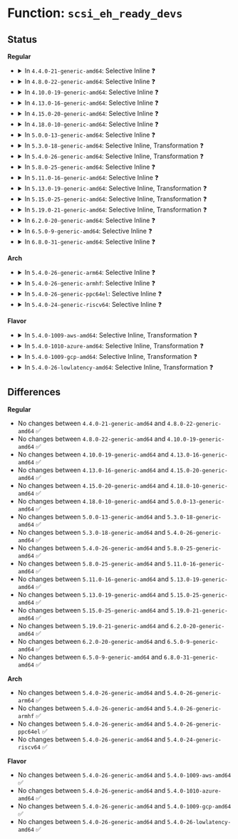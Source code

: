 # Function: <code>scsi_eh_ready_devs</code>

## Status
<b>Regular</b>
<ul>
<li>
<details>
<summary>In <code>4.4.0-21-generic-amd64</code>: Selective Inline ❓</summary>

```c
void scsi_eh_ready_devs(struct Scsi_Host * shost, struct list_head * work_q, struct list_head * done_q)
```

```json
{
  "name": "scsi_eh_ready_devs",
  "collision_type": "Unique Global",
  "inline_type": "Selective",
  "funcs": [
    {
      "addr": 18446744071584787600,
      "name": "scsi_eh_ready_devs",
      "external": true,
      "loc": "drivers/scsi/scsi_error.c:2068",
      "file": "drivers/scsi/scsi_error.c",
      "inline": "not declared, inlined",
      "caller_inline": [],
      "caller_func": [
        "drivers/scsi/scsi_error.c:scsi_error_handler"
      ]
    }
  ],
  "symbols": [
    {
      "addr": 18446744071584787600,
      "name": "scsi_eh_ready_devs",
      "section": ".text",
      "bind": "STB_GLOBAL",
      "size": 3265
    }
  ]
}
```
</details>
</li>
<li>
<details>
<summary>In <code>4.8.0-22-generic-amd64</code>: Selective Inline ❓</summary>

```c
void scsi_eh_ready_devs(struct Scsi_Host * shost, struct list_head * work_q, struct list_head * done_q)
```

```json
{
  "name": "scsi_eh_ready_devs",
  "collision_type": "Unique Global",
  "inline_type": "Selective",
  "funcs": [
    {
      "addr": 18446744071585147920,
      "name": "scsi_eh_ready_devs",
      "external": true,
      "loc": "drivers/scsi/scsi_error.c:2068",
      "file": "drivers/scsi/scsi_error.c",
      "inline": "not declared, inlined",
      "caller_inline": [],
      "caller_func": [
        "drivers/scsi/scsi_error.c:scsi_error_handler"
      ]
    }
  ],
  "symbols": [
    {
      "addr": 18446744071585147920,
      "name": "scsi_eh_ready_devs",
      "section": ".text",
      "bind": "STB_GLOBAL",
      "size": 3199
    }
  ]
}
```
</details>
</li>
<li>
<details>
<summary>In <code>4.10.0-19-generic-amd64</code>: Selective Inline ❓</summary>

```c
void scsi_eh_ready_devs(struct Scsi_Host * shost, struct list_head * work_q, struct list_head * done_q)
```

```json
{
  "name": "scsi_eh_ready_devs",
  "collision_type": "Unique Global",
  "inline_type": "Selective",
  "funcs": [
    {
      "addr": 18446744071585342208,
      "name": "scsi_eh_ready_devs",
      "external": true,
      "loc": "drivers/scsi/scsi_error.c:2068",
      "file": "drivers/scsi/scsi_error.c",
      "inline": "not declared, inlined",
      "caller_inline": [],
      "caller_func": [
        "drivers/scsi/scsi_error.c:scsi_error_handler"
      ]
    }
  ],
  "symbols": [
    {
      "addr": 18446744071585342208,
      "name": "scsi_eh_ready_devs",
      "section": ".text",
      "bind": "STB_GLOBAL",
      "size": 3199
    }
  ]
}
```
</details>
</li>
<li>
<details>
<summary>In <code>4.13.0-16-generic-amd64</code>: Selective Inline ❓</summary>

```c
void scsi_eh_ready_devs(struct Scsi_Host * shost, struct list_head * work_q, struct list_head * done_q)
```

```json
{
  "name": "scsi_eh_ready_devs",
  "collision_type": "Unique Global",
  "inline_type": "Selective",
  "funcs": [
    {
      "addr": 18446744071585427136,
      "name": "scsi_eh_ready_devs",
      "external": true,
      "loc": "drivers/scsi/scsi_error.c:1998",
      "file": "drivers/scsi/scsi_error.c",
      "inline": "not declared, inlined",
      "caller_inline": [],
      "caller_func": [
        "drivers/scsi/scsi_error.c:scsi_error_handler"
      ]
    }
  ],
  "symbols": [
    {
      "addr": 18446744071585427136,
      "name": "scsi_eh_ready_devs",
      "section": ".text",
      "bind": "STB_GLOBAL",
      "size": 3039
    }
  ]
}
```
</details>
</li>
<li>
<details>
<summary>In <code>4.15.0-20-generic-amd64</code>: Selective Inline ❓</summary>

```c
void scsi_eh_ready_devs(struct Scsi_Host * shost, struct list_head * work_q, struct list_head * done_q)
```

```json
{
  "name": "scsi_eh_ready_devs",
  "collision_type": "Unique Global",
  "inline_type": "Selective",
  "funcs": [
    {
      "addr": 18446744071585857312,
      "name": "scsi_eh_ready_devs",
      "external": true,
      "loc": "drivers/scsi/scsi_error.c:2023",
      "file": "drivers/scsi/scsi_error.c",
      "inline": "not declared, inlined",
      "caller_inline": [],
      "caller_func": [
        "drivers/scsi/scsi_error.c:scsi_error_handler"
      ]
    }
  ],
  "symbols": [
    {
      "addr": 18446744071585857312,
      "name": "scsi_eh_ready_devs",
      "section": ".text",
      "bind": "STB_GLOBAL",
      "size": 3051
    }
  ]
}
```
</details>
</li>
<li>
<details>
<summary>In <code>4.18.0-10-generic-amd64</code>: Selective Inline ❓</summary>

```c
void scsi_eh_ready_devs(struct Scsi_Host * shost, struct list_head * work_q, struct list_head * done_q)
```

```json
{
  "name": "scsi_eh_ready_devs",
  "collision_type": "Unique Global",
  "inline_type": "Selective",
  "funcs": [
    {
      "addr": 18446744071586103968,
      "name": "scsi_eh_ready_devs",
      "external": true,
      "loc": "drivers/scsi/scsi_error.c:2047",
      "file": "drivers/scsi/scsi_error.c",
      "inline": "not declared, inlined",
      "caller_inline": [],
      "caller_func": [
        "drivers/scsi/scsi_error.c:scsi_error_handler"
      ]
    }
  ],
  "symbols": [
    {
      "addr": 18446744071586103968,
      "name": "scsi_eh_ready_devs",
      "section": ".text",
      "bind": "STB_GLOBAL",
      "size": 2979
    }
  ]
}
```
</details>
</li>
<li>
<details>
<summary>In <code>5.0.0-13-generic-amd64</code>: Selective Inline ❓</summary>

```c
void scsi_eh_ready_devs(struct Scsi_Host * shost, struct list_head * work_q, struct list_head * done_q)
```

```json
{
  "name": "scsi_eh_ready_devs",
  "collision_type": "Unique Global",
  "inline_type": "Selective",
  "funcs": [
    {
      "addr": 18446744071586250208,
      "name": "scsi_eh_ready_devs",
      "external": true,
      "loc": "drivers/scsi/scsi_error.c:2044",
      "file": "drivers/scsi/scsi_error.c",
      "inline": "not declared, inlined",
      "caller_inline": [],
      "caller_func": [
        "drivers/scsi/scsi_error.c:scsi_error_handler"
      ]
    }
  ],
  "symbols": [
    {
      "addr": 18446744071586250208,
      "name": "scsi_eh_ready_devs",
      "section": ".text",
      "bind": "STB_GLOBAL",
      "size": 2979
    }
  ]
}
```
</details>
</li>
<li>
<details>
<summary>In <code>5.3.0-18-generic-amd64</code>: Selective Inline, Transformation ❓</summary>

```c
void scsi_eh_ready_devs(struct Scsi_Host * shost, struct list_head * work_q, struct list_head * done_q)
```

```json
{
  "name": "scsi_eh_ready_devs",
  "collision_type": "Unique Global",
  "inline_type": "Selective",
  "funcs": [
    {
      "addr": 18446744071586495060,
      "name": "scsi_eh_ready_devs",
      "external": true,
      "loc": "drivers/scsi/scsi_error.c:2064",
      "file": "drivers/scsi/scsi_error.c",
      "inline": "not declared, inlined",
      "caller_inline": [],
      "caller_func": [
        "drivers/scsi/scsi_error.c:scsi_error_handler"
      ]
    }
  ],
  "symbols": [
    {
      "addr": 18446744071586502380,
      "name": "scsi_eh_ready_devs.cold",
      "section": ".text",
      "bind": "STB_LOCAL",
      "size": 383
    },
    {
      "addr": 18446744071586494032,
      "name": "scsi_eh_ready_devs",
      "section": ".text",
      "bind": "STB_GLOBAL",
      "size": 2597
    }
  ]
}
```
</details>
</li>
<li>
<details>
<summary>In <code>5.4.0-26-generic-amd64</code>: Selective Inline, Transformation ❓</summary>

```c
void scsi_eh_ready_devs(struct Scsi_Host * shost, struct list_head * work_q, struct list_head * done_q)
```

```json
{
  "name": "scsi_eh_ready_devs",
  "collision_type": "Unique Global",
  "inline_type": "Selective",
  "funcs": [
    {
      "addr": 18446744071586642900,
      "name": "scsi_eh_ready_devs",
      "external": true,
      "loc": "drivers/scsi/scsi_error.c:2067",
      "file": "drivers/scsi/scsi_error.c",
      "inline": "not declared, inlined",
      "caller_inline": [],
      "caller_func": [
        "drivers/scsi/scsi_error.c:scsi_error_handler"
      ]
    }
  ],
  "symbols": [
    {
      "addr": 18446744071586650220,
      "name": "scsi_eh_ready_devs.cold",
      "section": ".text",
      "bind": "STB_LOCAL",
      "size": 383
    },
    {
      "addr": 18446744071586641872,
      "name": "scsi_eh_ready_devs",
      "section": ".text",
      "bind": "STB_GLOBAL",
      "size": 2597
    }
  ]
}
```
</details>
</li>
<li>
<details>
<summary>In <code>5.8.0-25-generic-amd64</code>: Selective Inline ❓</summary>

```c
void scsi_eh_ready_devs(struct Scsi_Host * shost, struct list_head * work_q, struct list_head * done_q)
```

```json
{
  "name": "scsi_eh_ready_devs",
  "collision_type": "Unique Global",
  "inline_type": "Selective",
  "funcs": [
    {
      "addr": 18446744071587441424,
      "name": "scsi_eh_ready_devs",
      "external": true,
      "loc": "drivers/scsi/scsi_error.c:2069",
      "file": "drivers/scsi/scsi_error.c",
      "inline": "not declared, inlined",
      "caller_inline": [],
      "caller_func": [
        "drivers/scsi/scsi_error.c:scsi_unjam_host"
      ]
    }
  ],
  "symbols": [
    {
      "addr": 18446744071587441424,
      "name": "scsi_eh_ready_devs",
      "section": ".text",
      "bind": "STB_GLOBAL",
      "size": 300
    }
  ]
}
```
</details>
</li>
<li>
<details>
<summary>In <code>5.11.0-16-generic-amd64</code>: Selective Inline ❓</summary>

```c
void scsi_eh_ready_devs(struct Scsi_Host * shost, struct list_head * work_q, struct list_head * done_q)
```

```json
{
  "name": "scsi_eh_ready_devs",
  "collision_type": "Unique Global",
  "inline_type": "Selective",
  "funcs": [
    {
      "addr": 18446744071587510048,
      "name": "scsi_eh_ready_devs",
      "external": true,
      "loc": "drivers/scsi/scsi_error.c:2083",
      "file": "drivers/scsi/scsi_error.c",
      "inline": "not declared, inlined",
      "caller_inline": [],
      "caller_func": [
        "drivers/scsi/scsi_error.c:scsi_unjam_host"
      ]
    }
  ],
  "symbols": [
    {
      "addr": 18446744071587510048,
      "name": "scsi_eh_ready_devs",
      "section": ".text",
      "bind": "STB_GLOBAL",
      "size": 300
    }
  ]
}
```
</details>
</li>
<li>
<details>
<summary>In <code>5.13.0-19-generic-amd64</code>: Selective Inline, Transformation ❓</summary>

```c
void scsi_eh_ready_devs(struct Scsi_Host * shost, struct list_head * work_q, struct list_head * done_q)
```

```json
{
  "name": "scsi_eh_ready_devs",
  "collision_type": "Unique Global",
  "inline_type": "Selective",
  "funcs": [
    {
      "addr": 18446744071587391531,
      "name": "scsi_eh_ready_devs",
      "external": true,
      "loc": "drivers/scsi/scsi_error.c:2104",
      "file": "drivers/scsi/scsi_error.c",
      "inline": "not declared, inlined",
      "caller_inline": [],
      "caller_func": [
        "drivers/scsi/scsi_error.c:scsi_unjam_host"
      ]
    }
  ],
  "symbols": [
    {
      "addr": 18446744071591462004,
      "name": "scsi_eh_ready_devs.cold",
      "section": ".text",
      "bind": "STB_LOCAL",
      "size": 96
    },
    {
      "addr": 18446744071587391424,
      "name": "scsi_eh_ready_devs",
      "section": ".text",
      "bind": "STB_GLOBAL",
      "size": 566
    }
  ]
}
```
</details>
</li>
<li>
<details>
<summary>In <code>5.15.0-25-generic-amd64</code>: Selective Inline, Transformation ❓</summary>

```c
void scsi_eh_ready_devs(struct Scsi_Host * shost, struct list_head * work_q, struct list_head * done_q)
```

```json
{
  "name": "scsi_eh_ready_devs",
  "collision_type": "Unique Global",
  "inline_type": "Selective",
  "funcs": [
    {
      "addr": 18446744071587963259,
      "name": "scsi_eh_ready_devs",
      "external": true,
      "loc": "drivers/scsi/scsi_error.c:2116",
      "file": "drivers/scsi/scsi_error.c",
      "inline": "not declared, inlined",
      "caller_inline": [],
      "caller_func": [
        "drivers/scsi/scsi_error.c:scsi_unjam_host"
      ]
    }
  ],
  "symbols": [
    {
      "addr": 18446744071592526638,
      "name": "scsi_eh_ready_devs.cold",
      "section": ".text",
      "bind": "STB_LOCAL",
      "size": 96
    },
    {
      "addr": 18446744071587963152,
      "name": "scsi_eh_ready_devs",
      "section": ".text",
      "bind": "STB_GLOBAL",
      "size": 566
    }
  ]
}
```
</details>
</li>
<li>
<details>
<summary>In <code>5.19.0-21-generic-amd64</code>: Selective Inline, Transformation ❓</summary>

```c
void scsi_eh_ready_devs(struct Scsi_Host * shost, struct list_head * work_q, struct list_head * done_q)
```

```json
{
  "name": "scsi_eh_ready_devs",
  "collision_type": "Unique Global",
  "inline_type": "Selective",
  "funcs": [
    {
      "addr": 18446744071589319161,
      "name": "scsi_eh_ready_devs",
      "external": true,
      "loc": "drivers/scsi/scsi_error.c:2121",
      "file": "drivers/scsi/scsi_error.c",
      "inline": "not declared, inlined",
      "caller_inline": [],
      "caller_func": [
        "drivers/scsi/scsi_error.c:scsi_unjam_host"
      ]
    }
  ],
  "symbols": [
    {
      "addr": 18446744071594398319,
      "name": "scsi_eh_ready_devs.cold",
      "section": ".text",
      "bind": "STB_LOCAL",
      "size": 94
    },
    {
      "addr": 18446744071589319040,
      "name": "scsi_eh_ready_devs",
      "section": ".text",
      "bind": "STB_GLOBAL",
      "size": 574
    }
  ]
}
```
</details>
</li>
<li>
<details>
<summary>In <code>6.2.0-20-generic-amd64</code>: Selective Inline ❓</summary>

```c
void scsi_eh_ready_devs(struct Scsi_Host * shost, struct list_head * work_q, struct list_head * done_q)
```

```json
{
  "name": "scsi_eh_ready_devs",
  "collision_type": "Unique Global",
  "inline_type": "Selective",
  "funcs": [
    {
      "addr": 18446744071590884544,
      "name": "scsi_eh_ready_devs",
      "external": true,
      "loc": "drivers/scsi/scsi_error.c:2130",
      "file": "drivers/scsi/scsi_error.c",
      "inline": "not declared, inlined",
      "caller_inline": [],
      "caller_func": [
        "drivers/scsi/scsi_error.c:scsi_unjam_host"
      ]
    }
  ],
  "symbols": [
    {
      "addr": 18446744071590884544,
      "name": "scsi_eh_ready_devs",
      "section": ".text",
      "bind": "STB_GLOBAL",
      "size": 668
    }
  ]
}
```
</details>
</li>
<li>
<details>
<summary>In <code>6.5.0-9-generic-amd64</code>: Selective Inline ❓</summary>

```c
void scsi_eh_ready_devs(struct Scsi_Host * shost, struct list_head * work_q, struct list_head * done_q)
```

```json
{
  "name": "scsi_eh_ready_devs",
  "collision_type": "Unique Global",
  "inline_type": "Selective",
  "funcs": [
    {
      "addr": 18446744071591227856,
      "name": "scsi_eh_ready_devs",
      "external": true,
      "loc": "drivers/scsi/scsi_error.c:2175",
      "file": "drivers/scsi/scsi_error.c",
      "inline": "not declared, inlined",
      "caller_inline": [],
      "caller_func": [
        "drivers/scsi/scsi_error.c:scsi_unjam_host"
      ]
    }
  ],
  "symbols": [
    {
      "addr": 18446744071591227856,
      "name": "scsi_eh_ready_devs",
      "section": ".text",
      "bind": "STB_GLOBAL",
      "size": 668
    }
  ]
}
```
</details>
</li>
<li>
<details>
<summary>In <code>6.8.0-31-generic-amd64</code>: Selective Inline ❓</summary>

```c
void scsi_eh_ready_devs(struct Scsi_Host * shost, struct list_head * work_q, struct list_head * done_q)
```

```json
{
  "name": "scsi_eh_ready_devs",
  "collision_type": "Unique Global",
  "inline_type": "Selective",
  "funcs": [
    {
      "addr": 18446744071591575024,
      "name": "scsi_eh_ready_devs",
      "external": true,
      "loc": "drivers/scsi/scsi_error.c:2178",
      "file": "drivers/scsi/scsi_error.c",
      "inline": "not declared, inlined",
      "caller_inline": [],
      "caller_func": [
        "drivers/scsi/scsi_error.c:scsi_unjam_host"
      ]
    }
  ],
  "symbols": [
    {
      "addr": 18446744071591575024,
      "name": "scsi_eh_ready_devs",
      "section": ".text",
      "bind": "STB_GLOBAL",
      "size": 668
    }
  ]
}
```
</details>
</li>
</ul>
<b>Arch</b>
<ul>
<li>
<details>
<summary>In <code>5.4.0-26-generic-arm64</code>: Selective Inline ❓</summary>

```c
void scsi_eh_ready_devs(struct Scsi_Host * shost, struct list_head * work_q, struct list_head * done_q)
```

```json
{
  "name": "scsi_eh_ready_devs",
  "collision_type": "Unique Global",
  "inline_type": "Selective",
  "funcs": [
    {
      "addr": 18446603336499538464,
      "name": "scsi_eh_ready_devs",
      "external": true,
      "loc": "drivers/scsi/scsi_error.c:2067",
      "file": "drivers/scsi/scsi_error.c",
      "inline": "not declared, inlined",
      "caller_inline": [],
      "caller_func": [
        "drivers/scsi/scsi_error.c:scsi_error_handler"
      ]
    }
  ],
  "symbols": [
    {
      "addr": 18446603336499538464,
      "name": "scsi_eh_ready_devs",
      "section": ".text",
      "bind": "STB_GLOBAL",
      "size": 2868
    }
  ]
}
```
</details>
</li>
<li>
<details>
<summary>In <code>5.4.0-26-generic-armhf</code>: Selective Inline ❓</summary>

```c
void scsi_eh_ready_devs(struct Scsi_Host * shost, struct list_head * work_q, struct list_head * done_q)
```

```json
{
  "name": "scsi_eh_ready_devs",
  "collision_type": "Unique Global",
  "inline_type": "Selective",
  "funcs": [
    {
      "addr": 3232002688,
      "name": "scsi_eh_ready_devs",
      "external": true,
      "loc": "drivers/scsi/scsi_error.c:2067",
      "file": "drivers/scsi/scsi_error.c",
      "inline": "not declared, inlined",
      "caller_inline": [],
      "caller_func": [
        "drivers/scsi/scsi_error.c:scsi_error_handler"
      ]
    }
  ],
  "symbols": [
    {
      "addr": 3232002688,
      "name": "scsi_eh_ready_devs",
      "section": ".text",
      "bind": "STB_GLOBAL",
      "size": 3376
    }
  ]
}
```
</details>
</li>
<li>
<details>
<summary>In <code>5.4.0-26-generic-ppc64el</code>: Selective Inline ❓</summary>

```c
void scsi_eh_ready_devs(struct Scsi_Host * shost, struct list_head * work_q, struct list_head * done_q)
```

```json
{
  "name": "scsi_eh_ready_devs",
  "collision_type": "Unique Global",
  "inline_type": "Selective",
  "funcs": [
    {
      "addr": 13835058055292829984,
      "name": "scsi_eh_ready_devs",
      "external": true,
      "loc": "drivers/scsi/scsi_error.c:2067",
      "file": "drivers/scsi/scsi_error.c",
      "inline": "not declared, inlined",
      "caller_inline": [],
      "caller_func": [
        "drivers/scsi/scsi_error.c:scsi_error_handler"
      ]
    }
  ],
  "symbols": [
    {
      "addr": 13835058055292829984,
      "name": "scsi_eh_ready_devs",
      "section": ".text",
      "bind": "STB_GLOBAL",
      "size": 3520
    }
  ]
}
```
</details>
</li>
<li>
<details>
<summary>In <code>5.4.0-24-generic-riscv64</code>: Selective Inline ❓</summary>

```c
void scsi_eh_ready_devs(struct Scsi_Host * shost, struct list_head * work_q, struct list_head * done_q)
```

```json
{
  "name": "scsi_eh_ready_devs",
  "collision_type": "Unique Global",
  "inline_type": "Selective",
  "funcs": [
    {
      "addr": 18446743936276740604,
      "name": "scsi_eh_ready_devs",
      "external": true,
      "loc": "drivers/scsi/scsi_error.c:2067",
      "file": "drivers/scsi/scsi_error.c",
      "inline": "not declared, inlined",
      "caller_inline": [],
      "caller_func": [
        "drivers/scsi/scsi_error.c:scsi_error_handler"
      ]
    }
  ],
  "symbols": [
    {
      "addr": 18446743936276740604,
      "name": "scsi_eh_ready_devs",
      "section": ".text",
      "bind": "STB_GLOBAL",
      "size": 2426
    }
  ]
}
```
</details>
</li>
</ul>
<b>Flavor</b>
<ul>
<li>
<details>
<summary>In <code>5.4.0-1009-aws-amd64</code>: Selective Inline, Transformation ❓</summary>

```c
void scsi_eh_ready_devs(struct Scsi_Host * shost, struct list_head * work_q, struct list_head * done_q)
```

```json
{
  "name": "scsi_eh_ready_devs",
  "collision_type": "Unique Global",
  "inline_type": "Selective",
  "funcs": [
    {
      "addr": 18446744071586333380,
      "name": "scsi_eh_ready_devs",
      "external": true,
      "loc": "drivers/scsi/scsi_error.c:2067",
      "file": "drivers/scsi/scsi_error.c",
      "inline": "not declared, inlined",
      "caller_inline": [],
      "caller_func": [
        "drivers/scsi/scsi_error.c:scsi_error_handler"
      ]
    }
  ],
  "symbols": [
    {
      "addr": 18446744071586340700,
      "name": "scsi_eh_ready_devs.cold",
      "section": ".text",
      "bind": "STB_LOCAL",
      "size": 383
    },
    {
      "addr": 18446744071586332352,
      "name": "scsi_eh_ready_devs",
      "section": ".text",
      "bind": "STB_GLOBAL",
      "size": 2597
    }
  ]
}
```
</details>
</li>
<li>
<details>
<summary>In <code>5.4.0-1010-azure-amd64</code>: Selective Inline, Transformation ❓</summary>

```c
void scsi_eh_ready_devs(struct Scsi_Host * shost, struct list_head * work_q, struct list_head * done_q)
```

```json
{
  "name": "scsi_eh_ready_devs",
  "collision_type": "Unique Global",
  "inline_type": "Selective",
  "funcs": [
    {
      "addr": 18446744071586174708,
      "name": "scsi_eh_ready_devs",
      "external": true,
      "loc": "drivers/scsi/scsi_error.c:2067",
      "file": "drivers/scsi/scsi_error.c",
      "inline": "not declared, inlined",
      "caller_inline": [],
      "caller_func": [
        "drivers/scsi/scsi_error.c:scsi_error_handler"
      ]
    }
  ],
  "symbols": [
    {
      "addr": 18446744071586182028,
      "name": "scsi_eh_ready_devs.cold",
      "section": ".text",
      "bind": "STB_LOCAL",
      "size": 383
    },
    {
      "addr": 18446744071586173680,
      "name": "scsi_eh_ready_devs",
      "section": ".text",
      "bind": "STB_GLOBAL",
      "size": 2597
    }
  ]
}
```
</details>
</li>
<li>
<details>
<summary>In <code>5.4.0-1009-gcp-amd64</code>: Selective Inline, Transformation ❓</summary>

```c
void scsi_eh_ready_devs(struct Scsi_Host * shost, struct list_head * work_q, struct list_head * done_q)
```

```json
{
  "name": "scsi_eh_ready_devs",
  "collision_type": "Unique Global",
  "inline_type": "Selective",
  "funcs": [
    {
      "addr": 18446744071586590868,
      "name": "scsi_eh_ready_devs",
      "external": true,
      "loc": "drivers/scsi/scsi_error.c:2067",
      "file": "drivers/scsi/scsi_error.c",
      "inline": "not declared, inlined",
      "caller_inline": [],
      "caller_func": [
        "drivers/scsi/scsi_error.c:scsi_error_handler"
      ]
    }
  ],
  "symbols": [
    {
      "addr": 18446744071586598188,
      "name": "scsi_eh_ready_devs.cold",
      "section": ".text",
      "bind": "STB_LOCAL",
      "size": 383
    },
    {
      "addr": 18446744071586589840,
      "name": "scsi_eh_ready_devs",
      "section": ".text",
      "bind": "STB_GLOBAL",
      "size": 2597
    }
  ]
}
```
</details>
</li>
<li>
<details>
<summary>In <code>5.4.0-26-lowlatency-amd64</code>: Selective Inline, Transformation ❓</summary>

```c
void scsi_eh_ready_devs(struct Scsi_Host * shost, struct list_head * work_q, struct list_head * done_q)
```

```json
{
  "name": "scsi_eh_ready_devs",
  "collision_type": "Unique Global",
  "inline_type": "Selective",
  "funcs": [
    {
      "addr": 18446744071586703092,
      "name": "scsi_eh_ready_devs",
      "external": true,
      "loc": "drivers/scsi/scsi_error.c:2067",
      "file": "drivers/scsi/scsi_error.c",
      "inline": "not declared, inlined",
      "caller_inline": [],
      "caller_func": [
        "drivers/scsi/scsi_error.c:scsi_error_handler"
      ]
    }
  ],
  "symbols": [
    {
      "addr": 18446744071586710444,
      "name": "scsi_eh_ready_devs.cold",
      "section": ".text",
      "bind": "STB_LOCAL",
      "size": 383
    },
    {
      "addr": 18446744071586702064,
      "name": "scsi_eh_ready_devs",
      "section": ".text",
      "bind": "STB_GLOBAL",
      "size": 2597
    }
  ]
}
```
</details>
</li>
</ul>

## Differences
<b>Regular</b>
<ul>
<li>
No changes between <code>4.4.0-21-generic-amd64</code> and <code>4.8.0-22-generic-amd64</code> ✅
</li>
<li>
No changes between <code>4.8.0-22-generic-amd64</code> and <code>4.10.0-19-generic-amd64</code> ✅
</li>
<li>
No changes between <code>4.10.0-19-generic-amd64</code> and <code>4.13.0-16-generic-amd64</code> ✅
</li>
<li>
No changes between <code>4.13.0-16-generic-amd64</code> and <code>4.15.0-20-generic-amd64</code> ✅
</li>
<li>
No changes between <code>4.15.0-20-generic-amd64</code> and <code>4.18.0-10-generic-amd64</code> ✅
</li>
<li>
No changes between <code>4.18.0-10-generic-amd64</code> and <code>5.0.0-13-generic-amd64</code> ✅
</li>
<li>
No changes between <code>5.0.0-13-generic-amd64</code> and <code>5.3.0-18-generic-amd64</code> ✅
</li>
<li>
No changes between <code>5.3.0-18-generic-amd64</code> and <code>5.4.0-26-generic-amd64</code> ✅
</li>
<li>
No changes between <code>5.4.0-26-generic-amd64</code> and <code>5.8.0-25-generic-amd64</code> ✅
</li>
<li>
No changes between <code>5.8.0-25-generic-amd64</code> and <code>5.11.0-16-generic-amd64</code> ✅
</li>
<li>
No changes between <code>5.11.0-16-generic-amd64</code> and <code>5.13.0-19-generic-amd64</code> ✅
</li>
<li>
No changes between <code>5.13.0-19-generic-amd64</code> and <code>5.15.0-25-generic-amd64</code> ✅
</li>
<li>
No changes between <code>5.15.0-25-generic-amd64</code> and <code>5.19.0-21-generic-amd64</code> ✅
</li>
<li>
No changes between <code>5.19.0-21-generic-amd64</code> and <code>6.2.0-20-generic-amd64</code> ✅
</li>
<li>
No changes between <code>6.2.0-20-generic-amd64</code> and <code>6.5.0-9-generic-amd64</code> ✅
</li>
<li>
No changes between <code>6.5.0-9-generic-amd64</code> and <code>6.8.0-31-generic-amd64</code> ✅
</li>
</ul>
<b>Arch</b>
<ul>
<li>
No changes between <code>5.4.0-26-generic-amd64</code> and <code>5.4.0-26-generic-arm64</code> ✅
</li>
<li>
No changes between <code>5.4.0-26-generic-amd64</code> and <code>5.4.0-26-generic-armhf</code> ✅
</li>
<li>
No changes between <code>5.4.0-26-generic-amd64</code> and <code>5.4.0-26-generic-ppc64el</code> ✅
</li>
<li>
No changes between <code>5.4.0-26-generic-amd64</code> and <code>5.4.0-24-generic-riscv64</code> ✅
</li>
</ul>
<b>Flavor</b>
<ul>
<li>
No changes between <code>5.4.0-26-generic-amd64</code> and <code>5.4.0-1009-aws-amd64</code> ✅
</li>
<li>
No changes between <code>5.4.0-26-generic-amd64</code> and <code>5.4.0-1010-azure-amd64</code> ✅
</li>
<li>
No changes between <code>5.4.0-26-generic-amd64</code> and <code>5.4.0-1009-gcp-amd64</code> ✅
</li>
<li>
No changes between <code>5.4.0-26-generic-amd64</code> and <code>5.4.0-26-lowlatency-amd64</code> ✅
</li>
</ul>
